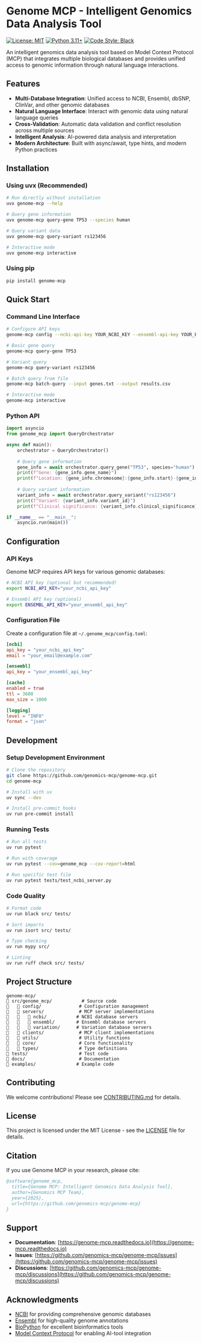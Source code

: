 # Genome MCP - Intelligent Genomics Data Analysis Tool

[![License: MIT](https://img.shields.io/badge/License-MIT-yellow.svg)](https://opensource.org/licenses/MIT)
[![Python 3.11+](https://img.shields.io/badge/python-3.11+-blue.svg)](https://www.python.org/downloads/)
[![Code Style: Black](https://img.shields.io/badge/code%20style-black-000000.svg)](https://github.com/psf/black)

An intelligent genomics data analysis tool based on Model Context Protocol (MCP) that integrates multiple biological databases and provides unified access to genomic information through natural language interactions.

## Features

- **Multi-Database Integration**: Unified access to NCBI, Ensembl, dbSNP, ClinVar, and other genomic databases
- **Natural Language Interface**: Interact with genomic data using natural language queries
- **Cross-Validation**: Automatic data validation and conflict resolution across multiple sources
- **Intelligent Analysis**: AI-powered data analysis and interpretation
- **Modern Architecture**: Built with async/await, type hints, and modern Python practices

## Installation

### Using uvx (Recommended)

```bash
# Run directly without installation
uvx genome-mcp --help

# Query gene information
uvx genome-mcp query-gene TP53 --species human

# Query variant data
uvx genome-mcp query-variant rs123456

# Interactive mode
uvx genome-mcp interactive
```

### Using pip

```bash
pip install genome-mcp
```

## Quick Start

### Command Line Interface

```bash
# Configure API keys
genome-mcp config --ncbi-api-key YOUR_NCBI_KEY --ensembl-api-key YOUR_ENSEMBL_KEY

# Basic gene query
genome-mcp query-gene TP53

# Variant query
genome-mcp query-variant rs123456

# Batch query from file
genome-mcp batch-query --input genes.txt --output results.csv

# Interactive mode
genome-mcp interactive
```

### Python API

```python
import asyncio
from genome_mcp import QueryOrchestrator

async def main():
    orchestrator = QueryOrchestrator()
    
    # Query gene information
    gene_info = await orchestrator.query_gene("TP53", species="human")
    print(f"Gene: {gene_info.gene_name}")
    print(f"Location: {gene_info.chromosome}:{gene_info.start}-{gene_info.end}")
    
    # Query variant information
    variant_info = await orchestrator.query_variant("rs123456")
    print(f"Variant: {variant_info.variant_id}")
    print(f"Clinical significance: {variant_info.clinical_significance}")

if __name__ == "__main__":
    asyncio.run(main())
```

## Configuration

### API Keys

Genome MCP requires API keys for various genomic databases:

```bash
# NCBI API key (optional but recommended)
export NCBI_API_KEY="your_ncbi_api_key"

# Ensembl API key (optional)
export ENSEMBL_API_KEY="your_ensembl_api_key"
```

### Configuration File

Create a configuration file at `~/.genome_mcp/config.toml`:

```toml
[ncbi]
api_key = "your_ncbi_api_key"
email = "your_email@example.com"

[ensembl]
api_key = "your_ensembl_api_key"

[cache]
enabled = true
ttl = 3600
max_size = 1000

[logging]
level = "INFO"
format = "json"
```

## Development

### Setup Development Environment

```bash
# Clone the repository
git clone https://github.com/genomics-mcp/genome-mcp.git
cd genome-mcp

# Install with uv
uv sync --dev

# Install pre-commit hooks
uv run pre-commit install
```

### Running Tests

```bash
# Run all tests
uv run pytest

# Run with coverage
uv run pytest --cov=genome_mcp --cov-report=html

# Run specific test file
uv run pytest tests/test_ncbi_server.py
```

### Code Quality

```bash
# Format code
uv run black src/ tests/

# Sort imports
uv run isort src/ tests/

# Type checking
uv run mypy src/

# Linting
uv run ruff check src/ tests/
```

## Project Structure

```
genome-mcp/
   src/genome_mcp/           # Source code
      config/              # Configuration management
      servers/             # MCP server implementations
         ncbi/           # NCBI database servers
         ensembl/        # Ensembl database servers
         variation/      # Variation database servers
      clients/             # MCP client implementations
      utils/               # Utility functions
      core/                # Core functionality
      types/               # Type definitions
   tests/                   # Test code
   docs/                    # Documentation
   examples/               # Example code
```

## Contributing

We welcome contributions! Please see [CONTRIBUTING.md](CONTRIBUTING.md) for details.

## License

This project is licensed under the MIT License - see the [LICENSE](LICENSE) file for details.

## Citation

If you use Genome MCP in your research, please cite:

```bibtex
@software{genome_mcp,
  title={Genome MCP: Intelligent Genomics Data Analysis Tool},
  author={Genomics MCP Team},
  year={2025},
  url={https://github.com/genomics-mcp/genome-mcp}
}
```

## Support

- **Documentation**: [https://genome-mcp.readthedocs.io](https://genome-mcp.readthedocs.io)
- **Issues**: [https://github.com/genomics-mcp/genome-mcp/issues](https://github.com/genomics-mcp/genome-mcp/issues)
- **Discussions**: [https://github.com/genomics-mcp/genome-mcp/discussions](https://github.com/genomics-mcp/genome-mcp/discussions)

## Acknowledgments

- [NCBI](https://www.ncbi.nlm.nih.gov/) for providing comprehensive genomic databases
- [Ensembl](https://www.ensembl.org/) for high-quality genome annotations
- [BioPython](https://biopython.org/) for excellent bioinformatics tools
- [Model Context Protocol](https://modelcontextprotocol.io/) for enabling AI-tool integration